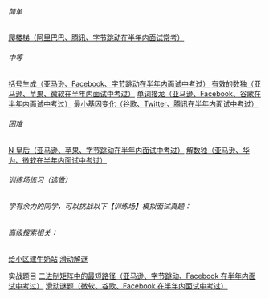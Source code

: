 ###### 简单
[爬楼梯（阿里巴巴、腾讯、字节跳动在半年内面试常考）]()
###### 中等
[括号生成（亚马逊、Facebook、字节跳动在半年内面试中考过）]()
[有效的数独（亚马逊、苹果、微软在半年内面试中考过）](https://leetcode-cn.com/problems/valid-sudoku/description/)
[单词接龙（亚马逊、Facebook、谷歌在半年内面试中考过）](https://leetcode-cn.com/problems/word-ladder/submissions/)
[最小基因变化（谷歌、Twitter、腾讯在半年内面试中考过）]()
###### 困难
[N 皇后（亚马逊、苹果、字节跳动在半年内面试中考过）]()
[解数独（亚马逊、华为、微软在半年内面试中考过）](https://leetcode-cn.com/problems/sudoku-solver/submissions/)
###### 训练场练习（选做）
###### 学有余力的同学，可以挑战以下【训练场】模拟面试真题：
###### 高级搜索相关：
[给小区建牛奶站]()
[滑动解谜]()

实战题目
[二进制矩阵中的最短路径（亚马逊、字节跳动、Facebook 在半年内面试中考过）](https://leetcode-cn.com/problems/shortest-path-in-binary-matrix/)
[滑动谜题（微软、谷歌、Facebook 在半年内面试中考过）](https://leetcode-cn.com/problems/sliding-puzzle/)